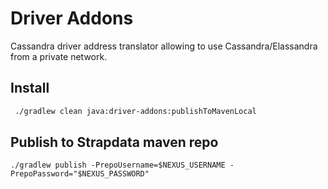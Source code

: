 # Driver Addons

Cassandra driver address translator allowing to use Cassandra/Elassandra from a private network.

## Install

```bash
 ./gradlew clean java:driver-addons:publishToMavenLocal
```

## Publish to Strapdata maven repo

    ./gradlew publish -PrepoUsername=$NEXUS_USERNAME -PrepoPassword="$NEXUS_PASSWORD"